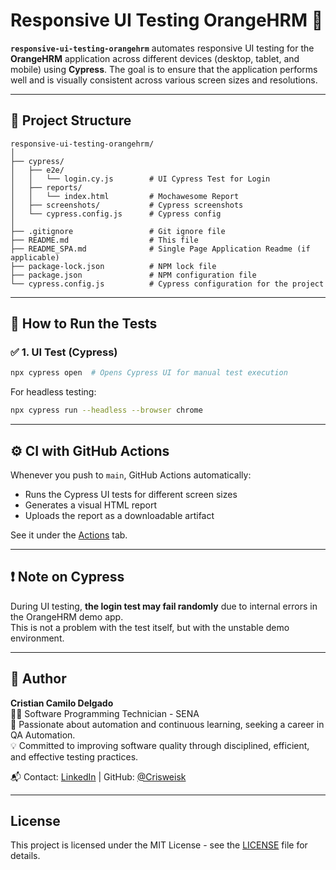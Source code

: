 
# Responsive UI Testing OrangeHRM 🚀

**`responsive-ui-testing-orangehrm`** automates responsive UI testing for the **OrangeHRM** application across different devices (desktop, tablet, and mobile) using **Cypress**. The goal is to ensure that the application performs well and is visually consistent across various screen sizes and resolutions.

---

## 📁 Project Structure

```
responsive-ui-testing-orangehrm/
│
├── cypress/
│   ├── e2e/
│   │   └── login.cy.js        # UI Cypress Test for Login
│   ├── reports/
│   │   └── index.html         # Mochawesome Report
│   ├── screenshots/           # Cypress screenshots
│   └── cypress.config.js      # Cypress config
│
├── .gitignore                 # Git ignore file
├── README.md                  # This file
├── README_SPA.md              # Single Page Application Readme (if applicable)
├── package-lock.json          # NPM lock file
├── package.json               # NPM configuration file
└── cypress.config.js          # Cypress configuration for the project
```

---

## 🚀 How to Run the Tests

### ✅ 1. UI Test (Cypress)

```bash
npx cypress open  # Opens Cypress UI for manual test execution
```

For headless testing:

```bash
npx cypress run --headless --browser chrome
```

---

## ⚙️ CI with GitHub Actions

Whenever you push to `main`, GitHub Actions automatically:

- Runs the Cypress UI tests for different screen sizes
- Generates a visual HTML report
- Uploads the report as a downloadable artifact

See it under the [Actions](https://github.com/Hyokenhi/responsive-ui-testing-orangehrm/actions) tab.

---

## ❗ Note on Cypress

During UI testing, **the login test may fail randomly** due to internal errors in the OrangeHRM demo app.  
This is not a problem with the test itself, but with the unstable demo environment.

---

## 👤 Author

**Cristian Camilo Delgado**  
👨‍💻 Software Programming Technician - SENA  
🚀 Passionate about automation and continuous learning, seeking a career in QA Automation.  
💡 Committed to improving software quality through disciplined, efficient, and effective testing practices.

📬 Contact: [LinkedIn](https://www.linkedin.com/in/Hyokenhi/) | GitHub: [@Crisweisk](https://github.com/Hyokenhi)

---

## License

This project is licensed under the MIT License - see the [LICENSE](LICENSE) file for details.
